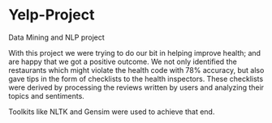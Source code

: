 # Yelp-Project
Data Mining and NLP project

With this project we were trying to do our bit in helping improve health; and are happy that we got a positive outcome. We not only identified the restaurants which might violate the health code with 78% accuracy, but also gave tips in the form of checklists to
the health inspectors. These checklists were derived by processing the reviews written by users and analyzing their topics and sentiments.

Toolkits like NLTK and Gensim were used to achieve that end.
